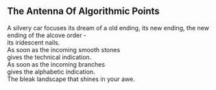 The Antenna Of Algorithmic Points
---------------------------------
A silvery car focuses its dream of a old ending, its new ending, the new ending of the alcove order -  
its iridescent nails.  
As soon as the incoming smooth stones  
gives the technical indication.  
As soon as the incoming branches  
gives the alphabetic indication.  
The bleak landscape that shines in your awe.  
